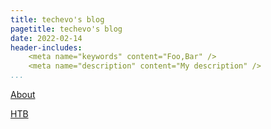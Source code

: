 ```yaml
---
title: techevo's blog
pagetitle: techevo's blog
date: 2022-02-14
header-includes:
    <meta name="keywords" content="Foo,Bar" />
    <meta name="description" content="My description" />
...
```


[About](about.html)

[HTB](htb/htb.html)
    
